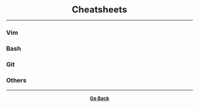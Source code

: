 <p align="center">
  <b>
  <font size="+2">Cheatsheets</font>
  </b>
</p>

---

### Vim

### Bash

### Git

### Others

---

<p align="center">
  <b>
  <a href="https://gs1293.github.io/resource.html"> <font size="-1">Go Back</font></a>
  </b>
</p>
